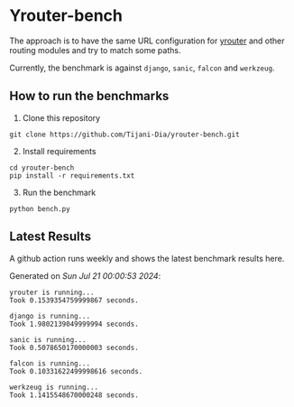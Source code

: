 # Yrouter-bench

The approach is to have the same URL configuration for [yrouter](https://github.com/Tijani-Dia/yrouter) and other routing modules and try to match some paths.

Currently, the benchmark is against `django`, `sanic`, `falcon` and `werkzeug`.

## How to run the benchmarks

1. Clone this repository

```shell
git clone https://github.com/Tijani-Dia/yrouter-bench.git
```

2. Install requirements

```shell
cd yrouter-bench
pip install -r requirements.txt
```

3. Run the benchmark

```shell
python bench.py
```

## Latest Results

A github action runs weekly and shows the latest benchmark results here.

Generated on *Sun Jul 21 00:00:53 2024*:

```shell
yrouter is running...
Took 0.1539354759999867 seconds.

django is running...
Took 1.9802139049999994 seconds.

sanic is running...
Took 0.5078650170000003 seconds.

falcon is running...
Took 0.10331622499998616 seconds.

werkzeug is running...
Took 1.1415548670000248 seconds.

```